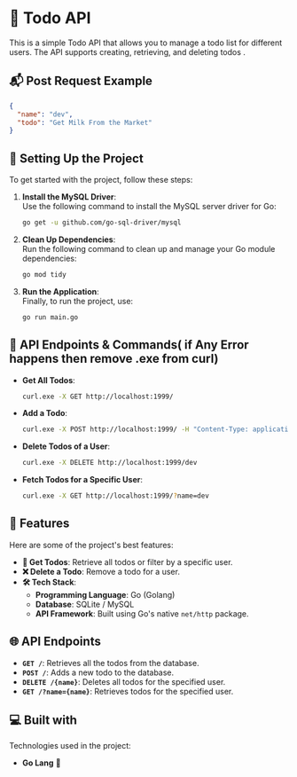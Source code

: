 

# 📝 Todo API

This is a simple Todo API that allows you to manage a todo list for different users. The API supports creating, retrieving, and deleting todos .

## 📬 Post Request Example
```json
{
  "name": "dev",
  "todo": "Get Milk From the Market"
}
```
## 🚀 Setting Up the Project

To get started with the project, follow these steps:

1. **Install the MySQL Driver**:  
   Use the following command to install the MySQL server driver for Go:
   ```bash
   go get -u github.com/go-sql-driver/mysql
   ```

2. **Clean Up Dependencies**:  
   Run the following command to clean up and manage your Go module dependencies:
   ```bash
   go mod tidy
   ```

3. **Run the Application**:  
   Finally, to run the project, use:
   ```bash
   go run main.go
   ```

## 🚀 API Endpoints & Commands(  if Any Error happens then remove .exe from curl)

- **Get All Todos**:  
  ```bash
  curl.exe -X GET http://localhost:1999/
  ```

- **Add a Todo**:  
  ```bash
  curl.exe -X POST http://localhost:1999/ -H "Content-Type: application/json" -d '{"name":"dev", "todo":"Get Milk From the Market"}'
  ```
- **Delete Todos of a User**:  
  ```bash
  curl.exe -X DELETE http://localhost:1999/dev
  ```
- **Fetch Todos for a Specific User**:  
  ```bash
  curl.exe -X GET http://localhost:1999/?name=dev
  ```

## 🧐 Features

Here are some of the project's best features:

- **📝 Get Todos**: Retrieve all todos or filter by a specific user.
- **❌ Delete a Todo**: Remove a todo for a user.
- **🛠️ Tech Stack**:
  - **Programming Language**: Go (Golang)
  - **Database**: SQLite / MySQL
  - **API Framework**: Built using Go's native `net/http` package.

## 🌐 API Endpoints

- **`GET /`**: Retrieves all the todos from the database.
- **`POST /`**: Adds a new todo to the database.
- **`DELETE /{name}`**: Deletes all todos for the specified user.
- **`GET /?name={name}`**: Retrieves todos for the specified user.

## 💻 Built with

Technologies used in the project:

- **Go Lang** 🐹
